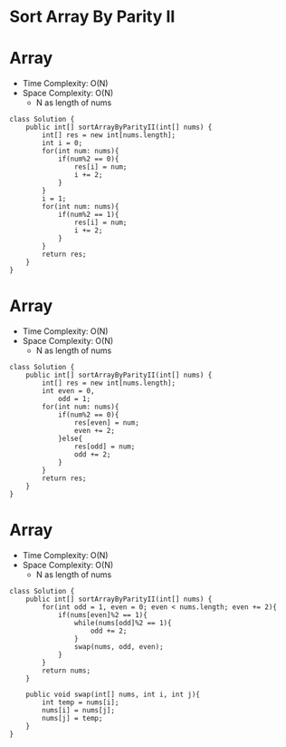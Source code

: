 # Sort Array By Parity II

# Array

- Time Complexity: O(N)
- Space Complexity: O(N)
  - N as length of nums

```
class Solution {
    public int[] sortArrayByParityII(int[] nums) {
        int[] res = new int[nums.length];
        int i = 0;
        for(int num: nums){
            if(num%2 == 0){
                res[i] = num;
                i += 2;
            }
        }
        i = 1;
        for(int num: nums){
            if(num%2 == 1){
                res[i] = num;
                i += 2;
            }
        }
        return res;
    }
}
```

# Array

- Time Complexity: O(N)
- Space Complexity: O(N)
  - N as length of nums

```
class Solution {
    public int[] sortArrayByParityII(int[] nums) {
        int[] res = new int[nums.length];
        int even = 0,
            odd = 1;
        for(int num: nums){
            if(num%2 == 0){
                res[even] = num;
                even += 2;
            }else{
                res[odd] = num;
                odd += 2;
            }
        }
        return res;
    }
}
```

# Array

- Time Complexity: O(N)
- Space Complexity: O(N)
  - N as length of nums

```
class Solution {
    public int[] sortArrayByParityII(int[] nums) {
        for(int odd = 1, even = 0; even < nums.length; even += 2){
            if(nums[even]%2 == 1){
                while(nums[odd]%2 == 1){
                    odd += 2;
                }
                swap(nums, odd, even);
            }
        }
        return nums;
    }

    public void swap(int[] nums, int i, int j){
        int temp = nums[i];
        nums[i] = nums[j];
        nums[j] = temp;
    }
}
```
